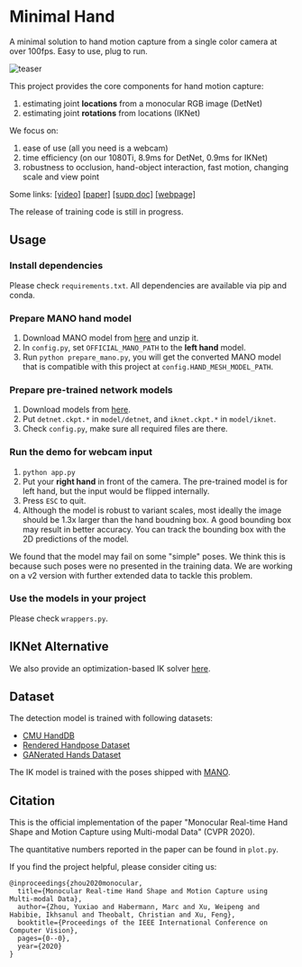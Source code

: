 # Minimal Hand

A minimal solution to hand motion capture from a single color camera at over 100fps.
Easy to use, plug to run.

![teaser](teaser.gif)

This project provides the core components for hand motion capture:
1. estimating joint **locations** from a monocular RGB image (DetNet)
1. estimating joint **rotations** from locations (IKNet)

We focus on:
1. ease of use (all you need is a webcam)
1. time efficiency (on our 1080Ti, 8.9ms for DetNet, 0.9ms for IKNet)
1. robustness to occlusion, hand-object interaction, fast motion, changing scale and view point

Some links:
[\[video\]](https://youtu.be/OIRulRoBdL4)
[\[paper\]](https://calciferzh.github.io/files/zhou2020monocular.pdf)
[\[supp doc\]](https://calciferzh.github.io/files/zhou2020monocular_supp.pdf)
[\[webpage\]](https://calciferzh.github.io/publications/zhou2020monocular)

The release of training code is still in progress.

## Usage

### Install dependencies
Please check `requirements.txt`. All dependencies are available via pip and conda.

### Prepare MANO hand model
1. Download MANO model from [here](https://mano.is.tue.mpg.de/) and unzip it.
1. In `config.py`, set `OFFICIAL_MANO_PATH` to the **left hand** model.
1. Run `python prepare_mano.py`, you will get the converted MANO model that is compatible with this project at `config.HAND_MESH_MODEL_PATH`.

### Prepare pre-trained network models
1. Download models from [here](https://drive.google.com/open?id=1ZnDYF9rHKbef27tiHkWrLznqe18le7ol).
1. Put `detnet.ckpt.*` in `model/detnet`, and `iknet.ckpt.*` in `model/iknet`.
1. Check `config.py`, make sure all required files are there.

### Run the demo for webcam input
1. `python app.py`
1. Put your **right hand** in front of the camera. The pre-trained model is for left hand, but the input would be flipped internally.
1. Press `ESC` to quit.
1. Although the model is robust to variant scales, most ideally the image should be 1.3x larger than the hand boudning box. A good bounding box may result in better accuracy. You can track the bounding box with the 2D predictions of the model.

We found that the model may fail on some "simple" poses. We think this is because such poses were no presented in the training data. We are working on a v2 version with further extended data to tackle this problem.

### Use the models in your project
Please check `wrappers.py`.

## IKNet Alternative
We also provide an optimization-based IK solver [here](https://github.com/CalciferZh/Minimal-IK).

## Dataset
The detection model is trained with following datasets:
* [CMU HandDB](http://domedb.perception.cs.cmu.edu/handdb.html)
* [Rendered Handpose Dataset](https://lmb.informatik.uni-freiburg.de/resources/datasets/RenderedHandposeDataset.en.html)
* [GANerated Hands Dataset](https://handtracker.mpi-inf.mpg.de/projects/GANeratedHands/GANeratedDataset.htm)

The IK model is trained with the poses shipped with [MANO](https://mano.is.tue.mpg.de/).

## Citation

This is the official implementation of the paper "Monocular Real-time Hand Shape and Motion Capture using Multi-modal Data" (CVPR 2020).

The quantitative numbers reported in the paper can be found in `plot.py`.

If you find the project helpful, please consider citing us:
```
@inproceedings{zhou2020monocular,
  title={Monocular Real-time Hand Shape and Motion Capture using Multi-modal Data},
  author={Zhou, Yuxiao and Habermann, Marc and Xu, Weipeng and Habibie, Ikhsanul and Theobalt, Christian and Xu, Feng},
  booktitle={Proceedings of the IEEE International Conference on Computer Vision},
  pages={0--0},
  year={2020}
}
```